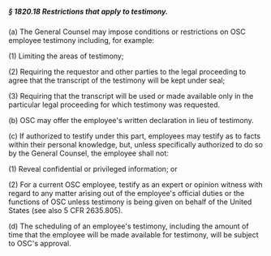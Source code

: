 ##### § 1820.18 Restrictions that apply to testimony. #####

(a) The General Counsel may impose conditions or restrictions on OSC employee testimony including, for example:

(1) Limiting the areas of testimony;

(2) Requiring the requestor and other parties to the legal proceeding to agree that the transcript of the testimony will be kept under seal;

(3) Requiring that the transcript will be used or made available only in the particular legal proceeding for which testimony was requested.

(b) OSC may offer the employee's written declaration in lieu of testimony.

(c) If authorized to testify under this part, employees may testify as to facts within their personal knowledge, but, unless specifically authorized to do so by the General Counsel, the employee shall not:

(1) Reveal confidential or privileged information; or

(2) For a current OSC employee, testify as an expert or opinion witness with regard to any matter arising out of the employee's official duties or the functions of OSC unless testimony is being given on behalf of the United States (see also 5 CFR 2635.805).

(d) The scheduling of an employee's testimony, including the amount of time that the employee will be made available for testimony, will be subject to OSC's approval.